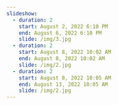 ```yaml
---
slideshow:
  - duration: 2
    start: August 2, 2022 6:10 PM
    end: August 6, 2022 6:10 PM
    slide: /img/3.jpg
  - duration: 2
    start: August 8, 2022 10:02 AM
    end: August 8, 2022 10:02 AM
    slide: /img/2.jpg
  - duration: 2
    start: August 8, 2022 10:05 AM
    end: August 13, 2022 10:05 AM
    slide: /img/2.jpg
---
```

